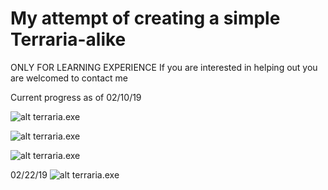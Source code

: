 # My attempt of creating a simple Terraria-alike
ONLY FOR LEARNING EXPERIENCE
If you are interested in helping out you are welcomed to contact me

Current progress as of 02/10/19

![alt terraria.exe](https://i.imgur.com/LIPRxWp.png)

![alt terraria.exe](https://i.imgur.com/yqR9x4U.png)

![alt terraria.exe](https://i.imgur.com/LM6ZrU3.png)

02/22/19
![alt terraria.exe](https://i.imgur.com/4YjZTsF.png)
